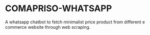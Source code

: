 # COMAPRISO-WHATSAPP
A whatsapp chatbot to fetch minimalist price product from different e commerce website through web scraping.
